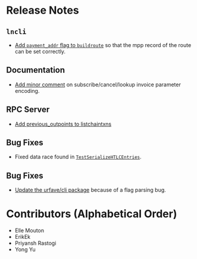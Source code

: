 # Release Notes

## `lncli`

* [Add `payment_addr` flag to `buildroute`](https://github.com/lightningnetwork/lnd/pull/6576)
  so that the mpp record of the route can be set correctly.

## Documentation

* [Add minor comment](https://github.com/lightningnetwork/lnd/pull/6559) on
  subscribe/cancel/lookup invoice parameter encoding.
  
## RPC Server

* [Add previous_outpoints to listchaintxns](https://github.com/lightningnetwork/lnd/pull/6321)


## Bug Fixes

* Fixed data race found in
  [`TestSerializeHTLCEntries`](https://github.com/lightningnetwork/lnd/pull/6673).

## Bug Fixes

* [Update the urfave/cli package](https://github.com/lightningnetwork/lnd/pull/6682) because
  of a flag parsing bug.

# Contributors (Alphabetical Order)

* Elle Mouton
* ErikEk
* Priyansh Rastogi
* Yong Yu
